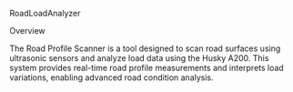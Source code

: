 RoadLoadAnalyzer

Overview

The Road Profile Scanner is a tool designed to scan road surfaces using ultrasonic sensors and analyze load data using the Husky A200. 
This system provides real-time road profile measurements and interprets load variations, enabling advanced road condition analysis.
